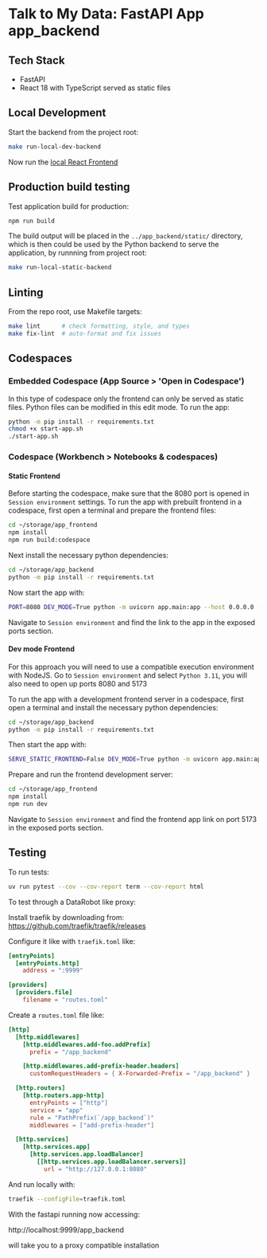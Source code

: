 # Talk to My Data: FastAPI App app_backend

## Tech Stack

- FastAPI
- React 18 with TypeScript served as static files

<a id="backend-local-dev"></a>

## Local Development

Start the backend from the project root:

```bash
make run-local-dev-backend
```

Now run the [local React Frontend](../app_frontend/README.md#react-local-dev)

## Production build testing

Test application build for production:

```bash
npm run build
```

The build output will be placed in the `../app_backend/static/` directory, which is then could be used by the Python backend to serve the application, by runnning from project root:

```bash
make run-local-static-backend
```

## Linting

From the repo root, use Makefile targets:

```bash
make lint      # check formatting, style, and types
make fix-lint  # auto-format and fix issues
```

## Codespaces

### Embedded Codespace (App Source > 'Open in Codespace')

In this type of codespace only the frontend can only be served as static files. Python files can be modified in this edit mode.
To run the app:

```bash
python -m pip install -r requirements.txt
chmod +x start-app.sh
./start-app.sh
```

### Codespace (Workbench > Notebooks & codespaces)

#### Static Frontend

Before starting the codespace, make sure that the 8080 port is opened in `Session environment` settings.
To run the app with prebuilt frontend in a codespace, first open a terminal and prepare the frontend files:

```bash
cd ~/storage/app_frontend
npm install
npm run build:codespace
```

Next install the necessary python dependencies:

```bash
cd ~/storage/app_backend
python -m pip install -r requirements.txt
```

Now start the app with:

```bash
PORT=8080 DEV_MODE=True python -m uvicorn app.main:app --host 0.0.0.0 --port 8080 --log-level info --proxy-headers --reload
```

Navigate to `Session environment` and find the link to the app in the exposed ports section.

#### Dev mode Frontend

For this approach you will need to use a compatible execution environment with NodeJS.
Go to `Session environment` and select `Python 3.11`, you will
also need to open up ports 8080 and 5173

To run the app with a development frontend server in a codespace, first open a terminal and install the necessary python dependencies:

```bash
cd ~/storage/app_backend
python -m pip install -r requirements.txt
```

Then start the app with:

```bash
SERVE_STATIC_FRONTEND=False DEV_MODE=True python -m uvicorn app.main:app --host 0.0.0.0 --port 8080 --log-level info --proxy-headers --reload
```

Prepare and run the frontend development server:

```bash
cd ~/storage/app_frontend
npm install
npm run dev
```

Navigate to `Session environment` and find the frontend app link on port 5173 in the exposed ports section.

## Testing

To run tests:

```bash
uv run pytest --cov --cov-report term --cov-report html
```

To test through a DataRobot like proxy:

Install traefik by downloading from: https://github.com/traefik/traefik/releases

Configure it like with `traefik.toml` like:

```toml
[entryPoints]
  [entryPoints.http]
    address = ":9999"

[providers]
  [providers.file]
    filename = "routes.toml"
```

Create a `routes.toml` file like:

```toml
[http]
  [http.middlewares]
    [http.middlewares.add-foo.addPrefix]
      prefix = "/app_backend"

    [http.middlewares.add-prefix-header.headers]
      customRequestHeaders = { X-Forwarded-Prefix = "/app_backend" }

  [http.routers]
    [http.routers.app-http]
      entryPoints = ["http"]
      service = "app"
      rule = "PathPrefix(`/app_backend`)"
      middlewares = ["add-prefix-header"]

  [http.services]
    [http.services.app]
      [http.services.app.loadBalancer]
        [[http.services.app.loadBalancer.servers]]
          url = "http://127.0.0.1:8080"
```

And run locally with:

```bash
traefik --configFile=traefik.toml
```

With the fastapi running now accessing:

http://localhost:9999/app_backend

will take you to a proxy compatible installation
